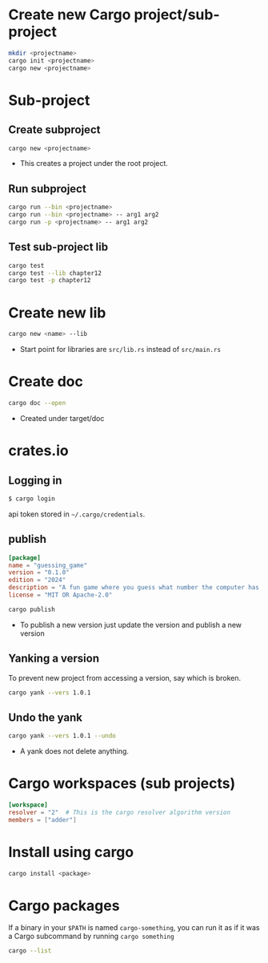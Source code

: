 # Create new Cargo project/sub-project

```sh
mkdir <projectname>
cargo init <projectname>
cargo new <projectname>
```

# Sub-project

## Create subproject

```sh
cargo new <projectname>
```
- This creates a project under the root project.

## Run subproject

```sh
cargo run --bin <projectname>
cargo run --bin <projectname> -- arg1 arg2
cargo run -p <projectname> -- arg1 arg2
```

## Test sub-project lib

```sh
cargo test
cargo test --lib chapter12
cargo test -p chapter12
```

# Create new lib

```sh
cargo new <name> --lib
```

- Start point for libraries are `src/lib.rs` instead of `src/main.rs`


# Create doc

```sh
cargo doc --open
```

- Created under target/doc

# crates.io

## Logging in

```sh
$ cargo login
```

api token stored in `~/.cargo/credentials`.

## publish

```toml
[package]
name = "guessing_game"
version = "0.1.0"
edition = "2024"
description = "A fun game where you guess what number the computer has chosen."
license = "MIT OR Apache-2.0"
```

```sh
cargo publish
```

- To publish a new version just update the version and publish a new version

## Yanking a version

To prevent new project from accessing a version, say which is broken.
```sh
cargo yank --vers 1.0.1
```

## Undo the yank

```sh
cargo yank --vers 1.0.1 --undo
```
- A yank does not delete anything.

# Cargo workspaces (sub projects)

```toml
[workspace]
resolver = "2"  # This is the cargo resolver algorithm version
members = ["adder"]
```

# Install using cargo

```sh
cargo install <package>
```

# Cargo packages

If a binary in your `$PATH` is named `cargo-something`, you can run it as if it was a Cargo subcommand by running `cargo something`

```sh
cargo --list
```